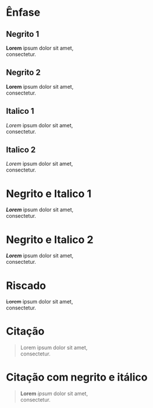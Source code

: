 # Ênfase

## Negrito 1

**Lorem** ipsum dolor sit amet,   
consectetur.

## Negrito 2

__Lorem__ ipsum dolor sit amet,   
consectetur.

## Italico 1

*Lorem* ipsum dolor sit amet,   
consectetur.

## Italico 2

_Lorem_ ipsum dolor sit amet,   
consectetur.

# Negrito e Italico 1

***Lorem*** ipsum dolor sit amet,   
consectetur.

# Negrito e Italico 2

__*Lorem*__ ipsum dolor sit amet,   
consectetur.

# Riscado

~~Lorem~~ ipsum dolor sit amet,   
consectetur.

# Citação

>Lorem ipsum dolor sit amet,   
consectetur.

# Citação com negrito e itálico

> **Lorem** _ipsum_ dolor sit amet,   
consectetur.